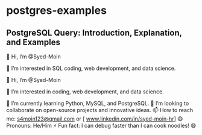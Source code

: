 # postgres-examples

## PostgreSQL Query: Introduction, Explanation, and Examples
 
 
👋 Hi, I’m @Syed-Moin

👀 I’m interested in SQL coding, web development, and data science.

👋 Hi, I’m @Syed-Moin

👀 I’m interested in coding, web development, and data science.

🌱 I’m currently learning Python, MySQL, and PostgreSQL.
💞️ I’m looking to collaborate on open-source projects and innovative ideas.
📫 How to reach me: s4moin123@gmail.com or [ www.linkedin.com/in/syed-moin-hr]
😄 Pronouns: He/Him
⚡ Fun fact: I can debug faster than I can cook noodles! 😄



